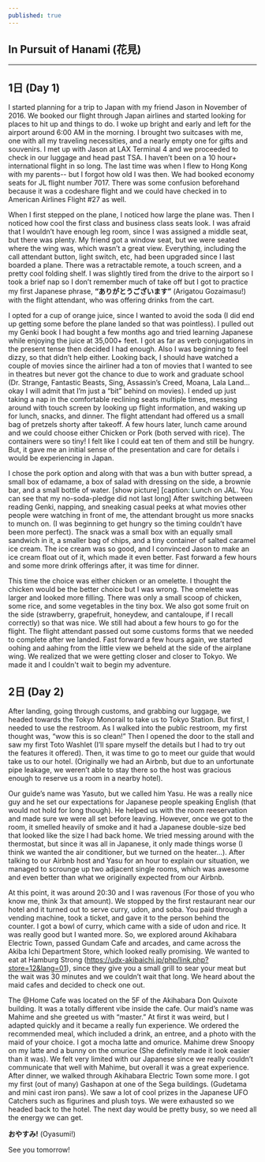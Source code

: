 ```yaml
---
published: true
---
```

## In Pursuit of Hanami (花見)
---
## 1日 (Day 1)

I started planning for a trip to Japan with my friend Jason in November of 2016. We booked our flight through Japan airlines and started looking for places to hit up and things to do. I woke up bright and early and left for the airport around 6:00 AM in the morning. I brought two suitcases with me, one with all my traveling necessities, and a nearly empty one for gifts and souvenirs. I met up with Jason at LAX Terminal 4 and we proceeded to check in our luggage and head past TSA. I haven’t been on a 10 hour+ international flight in so long. The last time was when I flew to Hong Kong with my parents-- but I forgot how old I was then. We had booked economy seats for JL flight number 7017. There was some confusion beforehand because it was a codeshare flight and we could have checked in to American Airlines Flight #27 as well. 

When I first stepped on the plane, I noticed how large the plane was. Then I noticed how cool the first class and business class seats look. I was afraid that I wouldn’t have enough leg room, since I was assigned a middle seat, but there was plenty. My friend got a window seat, but we were seated where the wing was, which wasn’t a great view. Everything, including the call attendant button, light switch, etc, had been upgraded since I last boarded a plane. There was a retractable remote, a touch screen, and a pretty cool folding shelf. I was slightly tired from the drive to the airport so I took a brief nap so I don’t remember much of  take off but I got to practice my first Japanese phrase, **“ありがとうございます”** (Arigatou Gozaimasu!) with the flight attendant, who was offering drinks from the cart. 

I opted for a cup of orange juice, since I wanted to avoid the soda (I did end up getting some before the plane landed so that was pointless). I pulled out my Genki book I had bought a few months ago and tried learning Japanese while enjoying the juice at 35,000+ feet. I got as far as verb conjugations in the present tense then decided I had enough. Also I was beginning to feel dizzy, so that didn’t help either. Looking back, I should have watched a couple of movies since the airliner had a ton of movies that I wanted to see in theatres but never got the chance to due to work and graduate school (Dr. Strange, Fantastic Beasts, Sing, Assassin’s Creed, Moana, Lala Land…okay I will admit that I’m just a “bit” behind on movies). I ended up just taking a nap in the comfortable reclining seats multiple times, messing around with touch screen by looking up flight information, and waking up for lunch, snacks, and dinner. The flight attendant had offered us a small bag of pretzels shorty after takeoff. A few hours later, lunch came around and we could choose either Chicken or Pork (both served with rice). The containers were so tiny! I felt like I could eat ten of them and still be hungry. But, it gave me an initial sense of the presentation and care for details i would be experiencing in Japan. 

I chose the pork option and along with that was a bun with butter spread, a small box of edamame, a box of salad with dressing on the side, a brownie bar, and a small bottle of water.
[show picture] [caption: Lunch on JAL. You can see that my no-soda-pledge did not last long]
After switching between reading Genki, napping, and sneaking casual peeks at what movies other people were watching in front of me, the attendant brought us more snacks to munch on. (I was beginning to get hungry so the timing couldn’t have been more perfect). The snack was a small box with an equally small sandwich in it, a smaller bag of chips, and a tiny container of salted caramel ice cream. The ice cream was so good, and I convinced Jason to make an ice cream float out of it, which made it even better. Fast forward a few hours and some more drink offerings after, it was time for dinner. 

This time the choice was either chicken or an omelette. I thought the chicken would be the better choice but I was wrong. The omelette was larger and looked more filling. There was only a  small scoop of chicken, some rice, and some vegetables in the tiny box. We also got some fruit on the side (strawberry, grapefruit, honeydew, and cantaloupe, if I recall correctly) so that was nice. We still had about a few hours to go for the flight. The flight attendant passed out some customs forms that we needed to complete after we landed. Fast forward a few hours again, we started oohing and aahing from the little view we beheld at the side of the airplane wing. We realized that we were getting closer and closer to Tokyo. We made it and I couldn't wait to begin my adventure.

## 2日 (Day 2)

After landing, going through customs, and grabbing our luggage, we headed towards the Tokyo Monorail to take us to Tokyo Station. But first, I needed to use the restroom. As I walked into the public restroom, my first thought was, “wow this is so clean!” Then I opened the door to the stall and saw my first Toto Washlet (I’ll spare myself the details but I had to try out the features it offered). Then, it was time to go to meet our guide that would take us to our hotel. (Originally we had an Airbnb, but due to an unfortunate pipe leakage, we weren’t able to stay there so the host was gracious enough to reserve us a room in a nearby hotel). 

Our guide’s name was Yasuto, but we called him Yasu. He was a really nice guy and he set our expectations for Japanese people speaking English (that would not hold for long though). He helped us with the room reeservation and made sure we were all set before leaving. However, once we got to the room, it smelled heavily of smoke and it had a Japanese double-size bed that looked like the size I had back home. We tried messing around with the thermostat, but since it was all in Japanese, it only made things worse (I think we wanted the air conditioner, but we turned on the heater…). After talking to our Airbnb host and Yasu for an hour to explain our situation, we managed to scrounge up two adjacent single rooms, which was awesome and even better than what we originally expected from our Airbnb. 

At this point, it was around 20:30 and I was ravenous (For those of you who know me, think 3x that amount). We stopped by the first restaurant near our hotel and it turned out to serve curry, udon, and soba. You paid through a vending machine, took a ticket, and gave it to the person behind the counter. I got a bowl of curry, which came with a side of udon and rice. It was really good but I wanted more. So, we explored around Akihabara Electric Town, passed Gundam Cafe and arcades, and came across the Akiba Ichi Department Store, which looked really promising. We wanted to eat at Hamburg Strong (https://udx-akibaichi.jp/php/link.php?store=12&lang=01), since they give you a small grill to sear your meat but the wait was 30 minutes and we couldn’t wait that long. We heard about the maid cafes and decided to check one out. 

The @Home Cafe was located on the 5F of the Akihabara Don Quixote building. It was a totally different vibe inside the cafe. Our maid’s name was Mahime and she greeted us with “master.” At first it was weird, but I adapted quickly and it became a really fun experience. We ordered the recommended meal, which included a drink, an entree, and a photo with the maid of your choice. I got a mocha latte and omurice. Mahime drew Snoopy on my latte and a bunny on the omurice (She definitely made it look easier than it was). We felt very limited with our Japanese since we really couldn’t communicate that well with Mahime, but overall it was a great experience. After dinner, we walked through Akihabara Electric Town some more. I got my first (out of many) Gashapon at one of the Sega buildings. (Gudetama and mini cast iron pans). We saw a lot of cool prizes in the Japanese UFO Catchers such as figurines and plush toys.  We were exhausted so we headed back to the hotel. The next day would be pretty busy, so we need all the energy we can get.

**おやすみ!** (Oyasumi!)

See you tomorrow!
